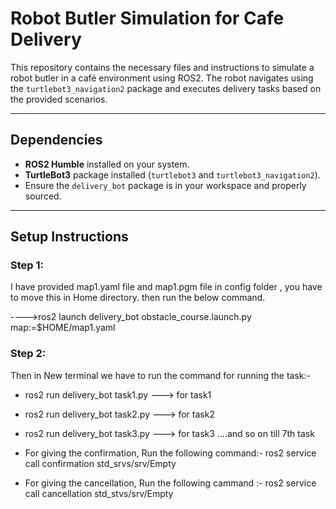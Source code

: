 # Robot Butler Simulation for Cafe Delivery  

This repository contains the necessary files and instructions to simulate a robot butler in a café environment using ROS2. The robot navigates using the `turtlebot3_navigation2` package and executes delivery tasks based on the provided scenarios.

---

## Dependencies

- **ROS2 Humble** installed on your system.  
- **TurtleBot3** package installed (`turtlebot3` and `turtlebot3_navigation2`).  
- Ensure the `delivery_bot` package is in your workspace and properly sourced.  

---

## Setup Instructions  

### Step 1:
I have provided map1.yaml file and map1.pgm file in config folder , you have to move this in Home directory. then run the below command.

---->ros2 launch delivery_bot obstacle_course.launch.py map:=$HOME/map1.yaml

### Step 2:
 
 Then in New terminal we have to run the command for running the task:-
 
 - ros2 run delivery_bot task1.py   ---> for task1 
 - ros2 run delivery_bot task2.py   ---> for task2
 - ros2 run delivery_bot task3.py   ---> for task3 ....and so on till 7th task

- For giving the confirmation, Run the following command:-  ros2 service call confirmation std_srvs/srv/Empty

- For giving the cancellation, Run the following cammand :- ros2 service call cancellation std_stvs/srv/Empty
